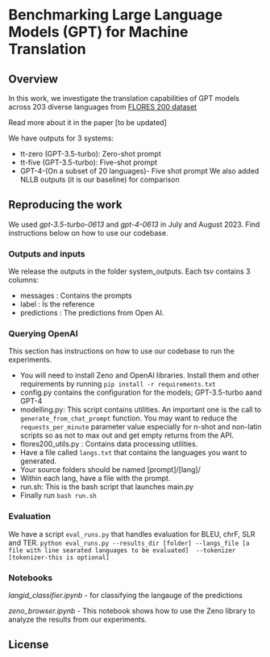 # Benchmarking Large Language Models (GPT) for Machine Translation
## Overview
In this work, we investigate the translation capabilities of GPT models across 203 diverse languages from [FLORES 200 dataset](https://github.com/facebookresearch/flores/blob/main/flores200/README.md)

Read more about it in the paper [to be updated]

We have outputs for 3 systems:
  - tt-zero (GPT-3.5-turbo): Zero-shot prompt
  - tt-five (GPT-3.5-turbo): Five-shot prompt
  - GPT-4-(On a subset of 20 languages)- Five shot prompt
We also added NLLB outputs (it is our baseline) for comparison
  
## Reproducing the work
We used _gpt-3.5-turbo-0613_  and *gpt-4-0613* in July and August 2023. 
Find instructions below on how to use our codebase.

### Outputs and inputs
We release the outputs in the folder system_outputs. Each tsv contains 3 columns:
- messages : Contains the prompts
- label : Is the reference
- predictions : The predictions from Open AI.

###  Querying OpenAI
This section has instructions on how to use our codebase to run the experiments.
- You will need to install Zeno and OpenAI libraries. Install them and other requirements by running `pip install -r requirements.txt`
- config.py contains the configuration for the models; GPT-3.5-turbo aand GPT-4
- modelling.py: This script contains utilities. An important one is the call to `generate_from_chat_prompt` function. You may want to reduce the `requests_per_minute` parameter value especially for n-shot and non-latin scripts so as not to max out and get empty returns from the API.
- flores200_utils.py : Contains data processing utilities.
- Have a file called `langs.txt` that contains the languages you want to generated. 
- Your source folders should be named [prompt]/[lang]/
- Within each lang, have a file with the prompt. 
- run.sh: This is the bash script that launches main.py
- Finally run `bash run.sh`

### Evaluation
We have a script `eval_runs.py` that handles evaluation for BLEU, chrF, SLR and TER.
`python eval_runs.py --results_dir [folder] --langs_file [a file with line searated languages to be evaluated]  --tokenizer [tokenizer-this is optional]`
### Notebooks
*langid_classifier.ipynb* - for classifying the langauge of the predictions

*zeno_browser.ipynb* - This notebook shows how to use the Zeno library to analyze the results from our experiments.

## License